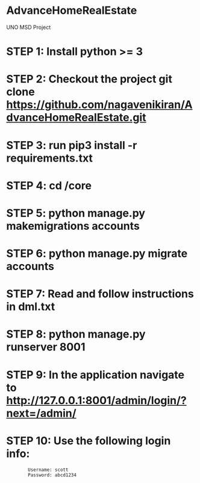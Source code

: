 # AdvanceHomeRealEstate
UNO MSD Project

# STEP 1: Install python >= 3
# STEP 2: Checkout the project git clone https://github.com/nagavenikiran/AdvanceHomeRealEstate.git
# STEP 3: run pip3 install -r requirements.txt
# STEP 4: cd <project-folder>/core
# STEP 5: python manage.py makemigrations accounts
# STEP 6: python manage.py migrate accounts
# STEP 7: Read and follow instructions in dml.txt
# STEP 8: python manage.py runserver 8001
# STEP 9: In the application navigate to http://127.0.0.1:8001/admin/login/?next=/admin/
# STEP 10: Use the following login info:
            Username: scott
            Password: abcd1234
